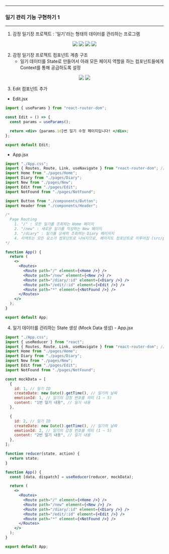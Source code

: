 -----
### 일기 관리 기능 구현하기 1
-----
1. 감정 일기장 프로젝트 : '일기'라는 형태의 데이터를 관리하는 프로그램
<div align="center">
<img src="https://github.com/user-attachments/assets/a55be786-564c-4d7e-8092-4937e7ae1e52">
<img src="https://github.com/user-attachments/assets/93088fb4-4754-40d0-8994-86e77435e465">
<img src="https://github.com/user-attachments/assets/ef3fe739-86b3-45fc-9103-2b96af4dce15">
<img src="https://github.com/user-attachments/assets/10a501da-ecd7-47f6-903d-b786e7165797">
</div>

2. 감정 일기장 프로젝트 컴포넌트 계층 구조
   - 일기 데이터를 State로 만들어서 아래 모든 페이지 역할을 하는 컴포넌트들에게 Context를 통해 공급하도록 설정
<div align="center">
<img src="https://github.com/user-attachments/assets/70ba2cfa-7523-4458-a703-8ec917030c87">
<img src="https://github.com/user-attachments/assets/f2cc6d21-b3b5-40db-9acf-bc62c7371db7">
</div>

3. Edit 컴포넌트 추가
  - Edit.jsx
```jsx
import { useParams } from "react-router-dom";

const Edit = () => {
  const params = useParams();

  return <div> {params.id}번 일기 수정 페이지입니다! </div>;
};

export default Edit;
```

  - App.jsx
```jsx
import "./App.css";
import { Routes, Route, Link, useNavigate } from "react-router-dom"; // Routes, Route, Link, useNavigate Import
import Home from "./pages/Home";
import Diary from "./pages/Diary";
import New from "./pages/New";
import Edit from "./pages/Edit";
import NotFound from "./pages/NotFound";

import Button from "./components/Button";
import Header from "./components/Header";

/*
  Page Routing
    1. "/" : 모든 일기를 조회하는 Home 페이지
    2. "/new" : 새로운 일기를 작성하는 New 페이지
    3. "/diary" : 일기를 상세히 조회하는 Diary 페이지지
    4. 리액트는 모든 요소가 컴포넌트로 나눠지므로, 페이지도 컴포넌트로 이루어짐 (src/pages 폴더에 보관관)
*/

function App() {
  return (
    <>
      <Routes>
        <Route path="/" element={<Home />} />
        <Route path="/new" element={<New />} />
        <Route path="/diary/:id" element={<Diary />} />
        <Route path="/edit/:id" element={<Edit />} />
        <Route path="*" element={<NotFound />} />
      </Routes>
    </>
  );
}

export default App;
```

4. 일기 데이터를 괸리하는 State 생성 (Mock Data 생성) - App.jsx
```jsx
import "./App.css";
import { useReducer } from "react";
import { Routes, Route, Link, useNavigate } from "react-router-dom"; // Routes, Route, Link, useNavigate Import
import Home from "./pages/Home";
import Diary from "./pages/Diary";
import New from "./pages/New";
import Edit from "./pages/Edit";
import NotFound from "./pages/NotFound";

const mockData = [
  {
    id: 1, // 일기 ID
    createDate: new Date().getTime(), // 일기의 날짜
    emotionId: 1, // 일기의 감정 번호를 의미 (1 ~ 5)
    content: "1번 일기 내용", // 일기 내용
  },

  {
    id: 2, // 일기 ID
    createDate: new Date().getTime(), // 일기의 날짜
    emotionId: 2, // 일기의 감정 번호를 의미 (1 ~ 5)
    content: "2번 일기 내용", // 일기 내용
  },
];

function reducer(state, action) {
  return state;
}

function App() {
  const [data, dispatch] = useReducer(reducer, mockData);

  return (
    <>
      <Routes>
        <Route path="/" element={<Home />} />
        <Route path="/new" element={<New />} />
        <Route path="/diary/:id" element={<Diary />} />
        <Route path="/edit/:id" element={<Edit />} />
        <Route path="*" element={<NotFound />} />
      </Routes>
    </>
  );
}

export default App;
```
